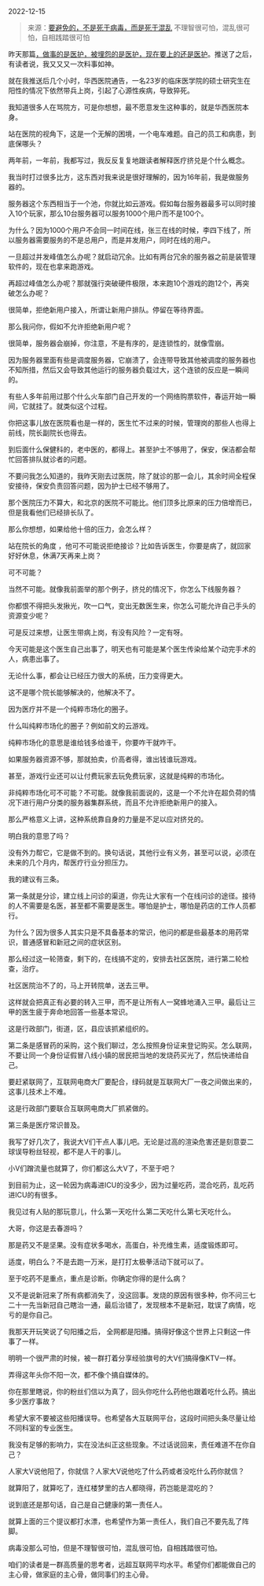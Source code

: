 2022-12-15

> 来源：[要避免的，不是死于病毒，而是死于混乱](http://mp.weixin.qq.com/s?__biz=MzU0MjYwNDU2Mw==&mid=2247509150&idx=2&sn=8cc8d5567b2f0da52178ba2165140e3c&chksm=fb1ac8e2cc6d41f47d3e92a516b99ce685764bc1a7dfb3b55b639c0cf9c2bf62537d37e8346c&scene=27#wechat_redirect)
> 不理智很可怕，混乱很可怕，自相践踏很可怕

昨天那篇[，做事的是医护，被埋怨的是医护，现在要上的还是医护](http://mp.weixin.qq.com/s?__biz=MzU3NDc5Nzc0NQ==&mid=2247521442&idx=2&sn=dc009afbfbbacf5dbdb00d6af233196c&chksm=fd2e367cca59bf6ab6eea32affbe0f7a98dafea15935ce76970010bf32a3c742e546158ab3fe&scene=21#wechat_redirect)。推送了之后，有读者说，我又又又一次料事如神。

就在我推送后几个小时，华西医院通告，一名23岁的临床医学院的硕士研究生在阳性的情况下依然带兵上岗，引起了心源性疾病，导致猝死。

我知道很多人在骂院方，可是你想想，最不愿意发生这种事的，就是华西医院本身。

站在医院的视角下，这是一个无解的困境，一个电车难题。自己的员工和病患，到底保哪头？

两年前，一年前，我都写过，我反反复复地跟读者解释医疗挤兑是个什么概念。

我当时打过很多比方，这东西对我来说是很好理解的，因为16年前，我是做服务器的。  

服务器这个东西相当于一个池，你就比如云游戏。假如每台服务器最多可以同时接入10个玩家，那么10台服务器可以服务1000个用户而不是100个。  

为什么？因为1000个用户不会同一时间在线，张三在线的时候，李四下线了，所以服务器需要服务的不是总用户，而是并发用户，同时在线的用户。  

一旦超过并发峰值怎么办呢？就启动冗余。比如有两台冗余的服务器之前是装管理软件的，现在也拿来跑游戏。  

再超过峰值怎么办呢？那就强行突破硬件极限，本来跑10个游戏的跑12个，再突破怎么办呢？  

很简单，拒绝新用户接入，所谓让新用户排队。停留在等待界面。  

那么我问你，假如不允许拒绝新用户呢？  

很简单，服务器会崩掉，你注意，不是有序的，是连锁性的，就像雪崩。  

因为服务器里面有些是调度服务器，它崩溃了，会连带导致其他被调度的服务器也不知所措，然后又会导致其他运行的服务器负载过大，这个连锁的反应是一瞬间的。  

有些人多年前用过那个什么火车部门自己开发的一个网络购票软件，春运开始一瞬间，它就挂了。就类似这个过程。

你把这事儿放在医院看也是一样的，医生忙不过来的时候，管理岗的那些人也得上前线，院长副院长也得去。  

到后面什么保健科的，老中医的，都得上。甚至护士不够用了，保安，保洁都会帮忙回答排队就诊者的问题。  

不要问我怎么知道的，我昨天刚去过医院，除了就诊的那一会儿，其余时间全程保安接待，保安负责回答问题，因为护士已经不够用了。

那个医院压力不算大，和北京的医院不可能比。他们顶多比原来的压力倍增而已，但是我看他们已经排长队了。

那么你想想，如果给他十倍的压力，会怎么样？

站在院长的角度 ，他可不可能说拒绝接诊？比如告诉医生，你要是病了，就回家好好休息，休满7天再来上岗？

可不可能？

当然不可能。就像我前面举的那个例子，挤兑的情况下，你怎么下线服务器？

你都恨不得把头发揪光，吹一口气，变出无数医生来，你怎么可能允许自己手头的资源变少呢？

可是反过来想，让医生带病上岗，有没有风险？一定有呀。

今天可能是这个医生自己出事了，明天也有可能是某个医生传染给某个动完手术的人，病患出事了。

无论什么事，都会让已经压力很大的系统，压力变得更大。

这不是哪个院长能够解决的，他解决不了。

因为医疗并不是一个纯粹市场化的圈子。  

什么叫纯粹市场化的圈子？例如前文的云游戏。

纯粹市场化的意思是谁给钱多给谁干，你要咋干就咋干。  

如果服务器资源不够，那就拍卖，价高者得，谁出钱谁玩游戏。

甚至，游戏行业还可以让付费玩家去玩免费玩家，这就是纯粹的市场化。  

非纯粹市场化可不可能？不可能。就像我前面说的，这是一个不允许在超负荷的情况下进行用户分类的服务器集群系统，而且不允许拒绝新用户的接入。

那么严格意义上讲，这种系统靠自身的力量是不足以应对挤兑的。

明白我的意思了吗？

没有外力帮它，它是做不到的。换句话说，其他行业有义务，甚至可以说，必须在未来的几个月内，帮医疗行业分担压力。  

我的建议有三条。

第一条就是分诊，建立线上问诊的渠道，你先让大家有一个在线问诊的途径。接待的人不需要是名医，甚至都不需要是医生。哪怕是护士，哪怕是药店的工作人员都行。

为什么？因为很多人其实只是不具备基本的常识，他问的都是些最基本的用药常识，普通感冒和新冠之间的症状区别。  

那么经过这一轮筛查，剩下的，在线搞不定的，安排去社区医院，进行第二轮检查，治疗。  

社区医院治不了的，马上开转院单，送去三甲。

这样就会把真正有必要的转入三甲，而不是让所有人一窝蜂地涌入三甲。最后让三甲的医生疲于奔命地回答一些基本常识。  

这是行政部门，街道，区，县应该抓紧组织的。

第二条是感冒药的采购，这个我们聊过，怎么按照身份证来登记购买。怎么联网，不要让同一个身份证假冒八线小镇的居民把当地的发烧药买光了，然后快递给自己。

要赶紧联网了，互联网电商大厂要配合，绿码就是互联网大厂一夜之间做出来的，这事儿技术上不难。

这是行政部门要联合互联网电商大厂抓紧做的。  

第三条是医疗常识普及。

我写了好几次了，我说大V们干点人事儿吧。无论是过高的渲染危害还是刻意耍二球误导粉丝轻视，都不是人干的事儿。  

小V们蹭流量也就算了，你们都这么大V了，不至于吧？  

到目前为止，这一轮因为病毒进ICU的没多少，因为过量吃药，混合吃药，乱吃药进ICU的有很多。

我见过有人贴的那玩意儿，什么第一天吃什么第二天吃什么第七天吃什么。  

大哥，你这是去春游吗？  

那是药又不是坚果。没有症状多喝水，高蛋白，补充维生素，适度锻炼即可。  

适度，明白么？不是去跑一万米，是打打太极拳活动下就可以了。

至于吃药不是重点，重点是诊断。你确定你得的是什么病？  

又不是说新冠来了所有病都消失了，没这回事。发烧的原因有很多种，你不问三七二十一先当新冠自己瞎治一通，最后治错了，发现根本不是新冠，耽误了病情，吃亏的是你自己。  

我那天开玩笑说了句阳播之后， 全网都是阳播。搞得好像这个世界上只剩这一件事了一样。

明明一个很严肃的时候，被一群打着分享经验旗号的大V们搞得像KTV一样。

弄得这年头你不阳一次，都不像个搞自媒体的。  

你在那里瞎说，你的粉丝们信以为真了，回头你吃什么药他也跟着吃什么药。搞出多少医疗事故？

希望大家不要被这些阳播误导。也希望各大互联网平台，这段时间把头条尽量让给不同科室的专业医生。  

我没有足够的影响力，实在没法纠正这些现象。不过话说回来，责任难道不在你自己？  

人家大V说他阳了，你就信？人家大V说他吃了什么药或者没吃什么药你就信？  

就算阳了，就算吃了，连红楼梦里的古人都晓得，药岂能是混吃的？

说到底还是那句话，自己是自己健康的第一责任人。

就算上面的三个提议都打水漂，也希望作为第一责任人，我们自己不要先乱了阵脚。  

病毒没那么可怕，但是不理智很可怕，混乱很可怕，自相践踏很可怕。  

咱们的读者是一群高质量的思考者，远超互联网平均水平。希望你们都能做自己的主心骨，做家庭的主心骨，做同事们的主心骨。

